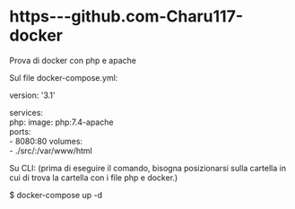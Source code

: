 # https---github.com-Charu117-docker

Prova di docker con php e apache

Sul file docker-compose.yml:

version: '3.1' 

services:                 
  php:
    image: php:7.4-apache   
    ports:                 
      - 8080:80
    volumes:             
      - ./src/:/var/www/html
      
Su CLI:
(prima di eseguire il comando, bisogna posizionarsi sulla cartella in cui di trova la cartella con i file php e docker.)

$ docker-compose up -d
